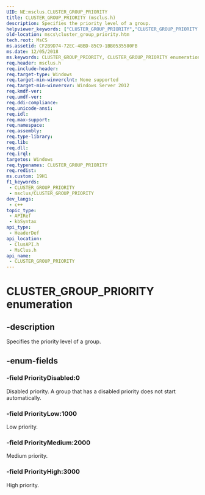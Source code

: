 ```yaml
---
UID: NE:msclus.CLUSTER_GROUP_PRIORITY
title: CLUSTER_GROUP_PRIORITY (msclus.h)
description: Specifies the priority level of a group.
helpviewer_keywords: ["CLUSTER_GROUP_PRIORITY","CLUSTER_GROUP_PRIORITY enumeration [Failover Cluster]","PriorityDisabled","PriorityHigh","PriorityLow","PriorityMedium","clusapi/CLUSTER_GROUP_PRIORITY","clusapi/PriorityDisabled","clusapi/PriorityHigh","clusapi/PriorityLow","clusapi/PriorityMedium","msclus/CLUSTER_GROUP_PRIORITY","msclus/PriorityDisabled","msclus/PriorityHigh","msclus/PriorityLow","msclus/PriorityMedium","mscs.cluster_group_priority"]
old-location: mscs\cluster_group_priority.htm
tech.root: MsCS
ms.assetid: CF2B9D74-72EC-4BBD-85C9-1BB0535580FB
ms.date: 12/05/2018
ms.keywords: CLUSTER_GROUP_PRIORITY, CLUSTER_GROUP_PRIORITY enumeration [Failover Cluster], PriorityDisabled, PriorityHigh, PriorityLow, PriorityMedium, clusapi/CLUSTER_GROUP_PRIORITY, clusapi/PriorityDisabled, clusapi/PriorityHigh, clusapi/PriorityLow, clusapi/PriorityMedium, msclus/CLUSTER_GROUP_PRIORITY, msclus/PriorityDisabled, msclus/PriorityHigh, msclus/PriorityLow, msclus/PriorityMedium, mscs.cluster_group_priority
req.header: msclus.h
req.include-header: 
req.target-type: Windows
req.target-min-winverclnt: None supported
req.target-min-winversvr: Windows Server 2012
req.kmdf-ver: 
req.umdf-ver: 
req.ddi-compliance: 
req.unicode-ansi: 
req.idl: 
req.max-support: 
req.namespace: 
req.assembly: 
req.type-library: 
req.lib: 
req.dll: 
req.irql: 
targetos: Windows
req.typenames: CLUSTER_GROUP_PRIORITY
req.redist: 
ms.custom: 19H1
f1_keywords:
 - CLUSTER_GROUP_PRIORITY
 - msclus/CLUSTER_GROUP_PRIORITY
dev_langs:
 - c++
topic_type:
 - APIRef
 - kbSyntax
api_type:
 - HeaderDef
api_location:
 - ClusAPI.h
 - MsClus.h
api_name:
 - CLUSTER_GROUP_PRIORITY
---
```


# CLUSTER_GROUP_PRIORITY enumeration


## -description

Specifies the priority level of a group.

## -enum-fields

### -field PriorityDisabled:0

Disabled priority. A group that has a disabled priority does not start automatically.

### -field PriorityLow:1000

Low priority.

### -field PriorityMedium:2000

Medium priority.

### -field PriorityHigh:3000

High priority.

